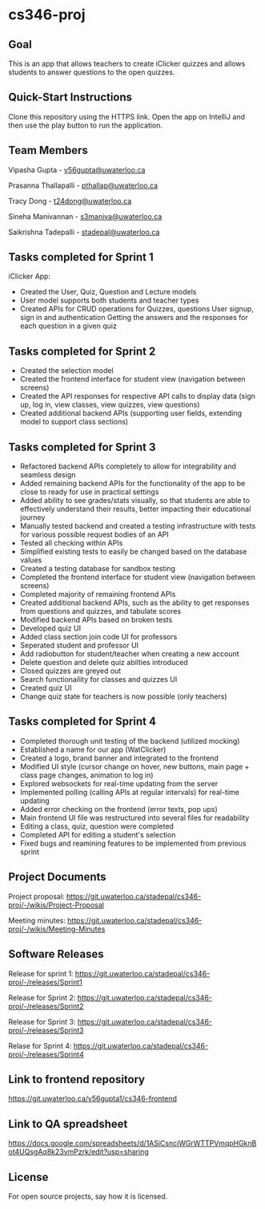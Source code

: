 # cs346-proj

## Goal
This is an app that allows teachers to create iClicker quizzes and allows students to answer questions to the open quizzes.


## Quick-Start Instructions
Clone this repository using the HTTPS link.
Open the app on IntelliJ and then use the play button to run the application.

## Team Members
Vipasha Gupta - v56gupta@uwaterloo.ca

Prasanna Thallapalli - pthallap@uwaterloo.ca

Tracy Dong - t24dong@uwaterloo.ca

Sineha Manivannan - s3maniva@uwaterloo.ca

Saikrishna Tadepalli - stadepal@uwaterloo.ca

## Tasks completed for Sprint 1
iClicker App:
- Created the User, Quiz, Question and Lecture models
- User model supports both students and teacher types
- Created APIs for 
   CRUD operations for Quizzes, questions
   User signup, sign in and authentication 
   Getting the answers and the responses for each question in a given quiz

## Tasks completed for Sprint 2
- Created the selection model
- Created the frontend interface for student view (navigation between screens)
- Created the API responses for respective API calls to display data (sign up, log in, view classes, view quizzes, view questions)
- Created additional backend APIs (supporting user fields, extending model to support class sections)

## Tasks completed for Sprint 3
- Refactored backend APIs completely to allow for integrability and seamless design
- Added remaining backend APIs for the functionality of the app to be close to ready for use in practical settings
- Added ability to see grades/stats visually, so that students are able to effectively understand their results, better impacting their educational journey
- Manually tested backend and created a testing infrastructure with tests for various possible request bodies of an API
- Tested all checking within APIs
- Simplified existing tests to easily be changed based on the database values
- Created a testing database for sandbox testing
- Completed the frontend interface for student view (navigation between screens)
- Completed majority of remaining frontend APIs
- Created additional backend APIs, such as the ability to get responses from questions and quizzes, and tabulate scores
- Modified backend APIs based on broken tests
- Developed quiz UI
- Added class section join code UI for professors
- Seperated student and professor UI
- Add radiobutton for student/teacher when creating a new account
- Delete question and delete quiz abilties introduced
- Closed quizzes are greyed out
- Search functionaility for classes and quizzes UI
- Created quiz UI
- Change quiz state for teachers is now possible (only teachers)

## Tasks completed for Sprint 4
- Completed thorough unit testing of the backend (utilized mocking)
- Established a name for our app (WatClicker)
- Created a logo, brand banner and integrated to the frontend
- Modified UI style (cursor change on hover, new buttons, main page + class page changes, animation to log in)
- Explored websockets for real-time updating from the server
- Implemented polling (calling APIs at regular intervals) for real-time updating
- Added error checking on the frontend (error texts, pop ups)
- Main frontend UI file was restructured into several files for readability
- Editing a class, quiz, question were completed
- Completed API for editing a student's selection
- Fixed bugs and reamining features to be implemented from previous sprint


## Project Documents
Project proposal: https://git.uwaterloo.ca/stadepal/cs346-proj/-/wikis/Project-Proposal

Meeting minutes: https://git.uwaterloo.ca/stadepal/cs346-proj/-/wikis/Meeting-Minutes

## Software Releases
Release for sprint 1: https://git.uwaterloo.ca/stadepal/cs346-proj/-/releases/Sprint1

Release for Sprint 2: https://git.uwaterloo.ca/stadepal/cs346-proj/-/releases/Sprint2

Release for Sprint 3: https://git.uwaterloo.ca/stadepal/cs346-proj/-/releases/Sprint3

Relase for Sprint 4: https://git.uwaterloo.ca/stadepal/cs346-proj/-/releases/Sprint4


## Link to frontend repository
https://git.uwaterloo.ca/v56gupta1/cs346-frontend

## Link to QA spreadsheet
https://docs.google.com/spreadsheets/d/1ASiCsnciWGrWTTPVmqpHGknBot4UQsgAq8k23vmPzrk/edit?usp=sharing

## License
For open source projects, say how it is licensed.
